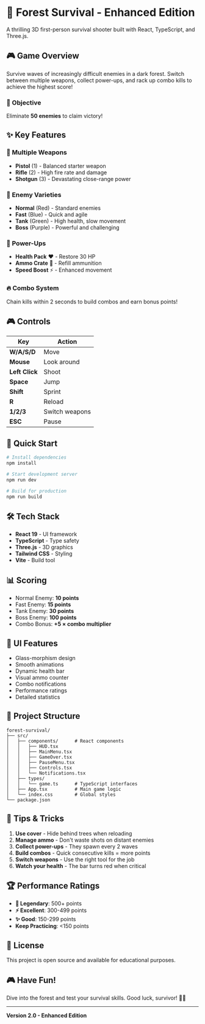 # 🌲 Forest Survival - Enhanced Edition

A thrilling 3D first-person survival shooter built with React, TypeScript, and Three.js.

## 🎮 Game Overview

Survive waves of increasingly difficult enemies in a dark forest. Switch between multiple weapons, collect power-ups, and rack up combo kills to achieve the highest score!

### 🎯 Objective
Eliminate **50 enemies** to claim victory!

## ✨ Key Features

### 🔫 Multiple Weapons
- **Pistol** (1) - Balanced starter weapon
- **Rifle** (2) - High fire rate and damage
- **Shotgun** (3) - Devastating close-range power

### 👾 Enemy Varieties
- **Normal** (Red) - Standard enemies
- **Fast** (Blue) - Quick and agile
- **Tank** (Green) - High health, slow movement
- **Boss** (Purple) - Powerful and challenging

### 🎁 Power-Ups
- **Health Pack** ❤️ - Restore 30 HP
- **Ammo Crate** 🔫 - Refill ammunition
- **Speed Boost** ⚡ - Enhanced movement

### 🔥 Combo System
Chain kills within 2 seconds to build combos and earn bonus points!

## 🎮 Controls

| Key | Action |
|-----|--------|
| **W/A/S/D** | Move |
| **Mouse** | Look around |
| **Left Click** | Shoot |
| **Space** | Jump |
| **Shift** | Sprint |
| **R** | Reload |
| **1/2/3** | Switch weapons |
| **ESC** | Pause |

## 🚀 Quick Start

```bash
# Install dependencies
npm install

# Start development server
npm run dev

# Build for production
npm run build
```

## 🛠️ Tech Stack

- **React 19** - UI framework
- **TypeScript** - Type safety
- **Three.js** - 3D graphics
- **Tailwind CSS** - Styling
- **Vite** - Build tool

## 📊 Scoring

- Normal Enemy: **10 points**
- Fast Enemy: **15 points**
- Tank Enemy: **30 points**
- Boss Enemy: **100 points**
- Combo Bonus: **+5 × combo multiplier**

## 🎨 UI Features

- Glass-morphism design
- Smooth animations
- Dynamic health bar
- Visual ammo counter
- Combo notifications
- Performance ratings
- Detailed statistics

## 📁 Project Structure

```
forest-survival/
├── src/
│   ├── components/      # React components
│   │   ├── HUD.tsx
│   │   ├── MainMenu.tsx
│   │   ├── GameOver.tsx
│   │   ├── PauseMenu.tsx
│   │   ├── Controls.tsx
│   │   └── Notifications.tsx
│   ├── types/
│   │   └── game.ts      # TypeScript interfaces
│   ├── App.tsx          # Main game logic
│   └── index.css        # Global styles
└── package.json
```

## 🎯 Tips & Tricks

1. **Use cover** - Hide behind trees when reloading
2. **Manage ammo** - Don't waste shots on distant enemies
3. **Collect power-ups** - They spawn every 2 waves
4. **Build combos** - Quick consecutive kills = more points
5. **Switch weapons** - Use the right tool for the job
6. **Watch your health** - The bar turns red when critical

## 🏆 Performance Ratings

- **🌟 Legendary**: 500+ points
- **⚡ Excellent**: 300-499 points
- **✨ Good**: 150-299 points
- **Keep Practicing**: <150 points

## 📝 License

This project is open source and available for educational purposes.

## 🎮 Have Fun!

Dive into the forest and test your survival skills. Good luck, survivor! 🌲🔫

---

**Version 2.0 - Enhanced Edition**
